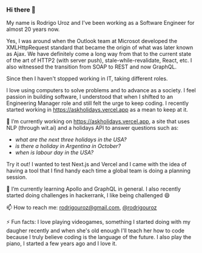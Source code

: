 ### Hi there 👋

My name is Rodrigo Uroz and I've been working as a Software Engineer for almost 20 years now.

Yes, I was around when the Outlook team at Microsot developed the XMLHttpRequest standard that became the origin of what was later known as Ajax. We have definitely come a long way from that to the current state of the art of HTTP2 (with server push), stale-while-revalidate, React, etc. I also witnessed the transition from 
SOAP to REST and now GraphQL.

Since then I haven't stopped working in IT, taking different roles.

I love using computers to solve problems and to advance as a society. I feel passion in building software, I understood that when I shifted to an Engineering Manager role and still felt the urge to keep coding. I recently started working in https://askholidays.vercel.app as a mean to keep at it.

🔭 I’m currently working on https://askholidays.vercel.app, a site that uses NLP (through wit.ai) and a holidays API to answer questions such as: 
* _what are the next three holidays in the USA?_ 
* _is there a holiday in Argentina in October?_ 
* _when is labour day in the USA?_ 

Try it out! I wanted to test Next.js and Vercel and I came with the idea of having a tool that I find handy each time a global team is doing a planning session.

🌱 I’m currently learning Apollo and GraphQL in general. I also recently started doing challenges in hackerrank, I like being challenged 😄

📫 How to reach me: rodrigouroz@gmail.com, [@rodrigouroz](https://twitter.com/rodrigouroz)

⚡ Fun facts: I love playing videogames, something I started doing with my daugher recently and when she's old enough I'll teach her how to code because I truly believe coding is the language of the future. I also play the piano, I started a few years ago and I love it.

<!--
**rodrigouroz/rodrigouroz** is a ✨ _special_ ✨ repository because its `README.md` (this file) appears on your GitHub profile.

Here are some ideas to get you started:

- 🔭 I’m currently working on ...
- 🌱 I’m currently learning ...
- 👯 I’m looking to collaborate on ...
- 🤔 I’m looking for help with ...
- 💬 Ask me about ...
- 📫 How to reach me: ...
- 😄 Pronouns: ...
- ⚡ Fun fact: ...
-->
